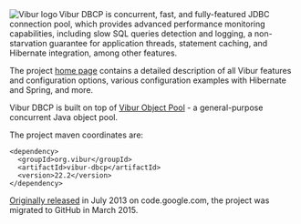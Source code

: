 <img align="left" src="http://www.vibur.org/img/vibur-130x130.png" alt="Vibur logo"> 
Vibur DBCP is concurrent, fast, and fully-featured JDBC connection pool, which provides advanced performance 
monitoring capabilities, including slow SQL queries detection and logging, a non-starvation guarantee for 
application threads, statement caching, and Hibernate integration, among other features.

The project [home page](http://www.vibur.org/) contains a detailed description of all Vibur features and
configuration options, various configuration examples with Hibernate and Spring, and more.

Vibur DBCP is built on top of [Vibur Object Pool](https://github.com/vibur/vibur-object-pool) - a general-purpose 
concurrent Java object pool.

The project maven coordinates are:

```
<dependency>
  <groupId>org.vibur</groupId>
  <artifactId>vibur-dbcp</artifactId>
  <version>22.2</version>
</dependency>   
```

[Originally released](https://raw.githubusercontent.com/vibur/vibur-dbcp/master/CHANGELOG) in July 2013 on 
code.google.com, the project was migrated to GitHub in March 2015.
